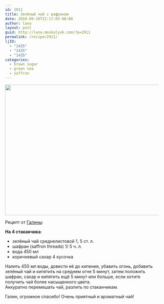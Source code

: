 ```yaml
---
id: 2911
title: Зелёный чай с шафраном
date: 2010-09-26T22:17:03-08:00
author: lana
layout: post
guid: http://lana.moskalyuk.com/?p=2911
permalink: /recipe/2911/
ljID:
  - "1435"
  - "1435"
  - "1435"
categories:
  - brown sugar
  - green tea
  - saffron
---
```

<img loading="lazy" class="alignnone" title="tea" src="http://farm5.static.flickr.com/4083/5028330841_e7963410f8_z.jpg" alt="" width="640" height="427" />

Рецепт от [Галины](http://nani90.livejournal.com/28613.html):

**На 4 стаканчика**:  
* зелёный чай среднелистовой 1, 5 ст. л.  
* шафран (saffron threads) 1/ 5 ч. л.  
* вода 450 мл  
* коричневый сахар 4 кусочка

Налить 450 мл воды, довести её до кипения, убавить огонь, добавить зелёный чай и кипятить на среднем огне 5 минут, затем положить шафран, сахар и кипятить ещё 5 минут или больше, если хотите получить чай более насыщенного цвета.  
Аккуратно перемешать чай, разлить по стаканчикам.

Галин, огромное спасибо! Очень приятный и ароматный чай!